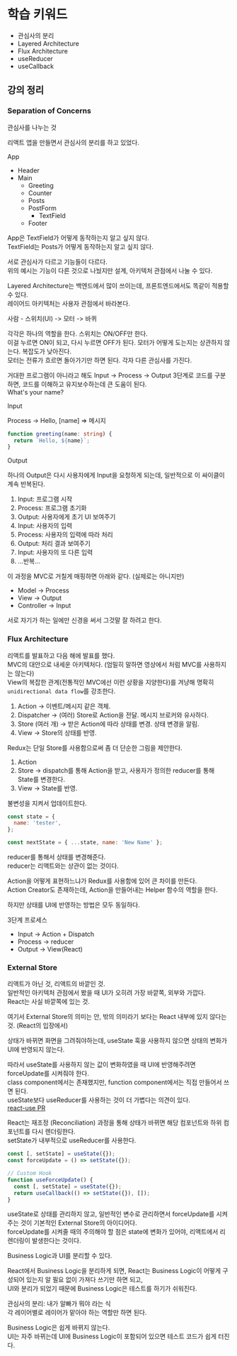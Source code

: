 # 학습 키워드

- 관심사의 분리
- Layered Architecture
- Flux Architecture
- useReducer
- useCallback

## 강의 정리

### Separation of Concerns

관심사를 나누는 것

리액트 앱을 만들면서 관심사의 분리를 하고 있었다.

App

- Header
- Main
  - Greeting
  - Counter
  - Posts
  - PostForm
    - TextField
  - Footer

App은 TextField가 어떻게 동작하는지 알고 싶지 않다.  
TextField는 Posts가 어떻게 동작하는지 알고 싶지 않다.

서로 관심사가 다르고 기능들이 다르다.  
위의 예시는 기능이 다른 것으로 나눴지만 설계, 아키텍처 관점에서 나눌 수 있다.

Layered Architecture는 백엔드에서 많이 쓰이는데, 프론트엔드에서도 똑같이 적용할 수 있다.  
레이어드 아키텍처는 사용자 관점에서 바라본다.

사람 - 스위치(UI) -> 모터 -> 바퀴

각각은 하나의 역할을 한다. 스위치는 ON/OFF만 한다.  
이걸 누르면 ON이 되고, 다시 누르면 OFF가 된다. 모터가 어떻게 도는지는 상관하지 않는다. 복잡도가 낮아진다.  
모터는 전류가 흐르면 돌아가기만 하면 된다. 각자 다른 관심사를 가진다.

거대한 프로그램이 아니라고 해도 Input -> Process -> Output 3단계로 코드를 구분하면, 코드를 이해하고 유지보수하는데 큰 도움이 된다.  
What's your name?

Input

Process -> Hello, [name] => 메시지

```ts
function greeting(name: string) {
  return `Hello, ${name}`;
}
```

Output

하나의 Output은 다시 사용자에게 Input을 요청하게 되는데, 일반적으로 이 싸이클이 계속 반복된다.

1. Input: 프로그램 시작
2. Process: 프로그램 초기화
3. Output: 사용자에게 초기 UI 보여주기
4. Input: 사용자의 입력
5. Process: 사용자의 입력에 따라 처리
6. Output: 처리 결과 보여주기
7. Input: 사용자의 또 다른 입력
8. …반복…

이 과정을 MVC로 거칠게 매핑하면 아래와 같다. (실제로는 아니지만)

- Model -> Process
- View -> Output
- Controller -> Input

서로 자기가 하는 일에만 신경을 써서 그것말 잘 하려고 한다.

### Flux Architecture

리액트를 발표하고 다음 해에 발표를 했다.  
MVC의 대안으로 내세운 아키텍처다. (엄밀히 말하면 영상에서 처럼 MVC를 사용하지는 않는다)  
View의 복잡한 관계(전통적인 MVC에선 이런 상황을 지양한다)를 겨냥해 명확히 `unidirectional data flow`를 강조한다.

1. Action -> 이벤트/메시지 같은 객체.
2. Dispatcher -> (여러) Store로 Action을 전달. 메시지 브로커와 유사하다.
3. Store (여러 개) -> 받은 Action에 따라 상태를 변경. 상태 변경을 알림.
4. View -> Store의 상태를 반영.

Redux는 단일 Store를 사용함으로써 좀 더 단순한 그림을 제안한다.

1. Action
2. Store -> dispatch를 통해 Action을 받고, 사용자가 정의한 reducer를 통해 State를 변경한다.
3. View -> State를 반영.

불변성을 지켜서 업데이트한다.

```js
const state = {
  name: 'tester',
};

const nextState = { ...state, name: 'New Name' };
```

reducer를 통해서 상태를 변경해준다.  
reducer는 리액트와는 상관이 없는 것이다.

Action을 어떻게 표현하느냐가 Redux를 사용함에 있어 큰 차이를 만든다.  
Action Creator도 존재하는데, Action을 만들어내는 Helper 함수의 역할을 한다.

하지만 상태를 UI에 반영하는 방법은 모두 동일하다.

3단계 프로세스

- Input -> Action + Dispatch
- Process -> reducer
- Output -> View(React)

### External Store

리액트가 아닌 것, 리액트의 바깥인 것.  
일반적인 아키텍처 관점에서 봤을 때 UI가 오히려 가장 바깥쪽, 외부와 가깝다.  
React는 사실 바깥쪽에 있는 것.

여기서 External Store의 의미는 안, 밖의 의미라기 보다는 React 내부에 있지 않다는 것. (React의 입장에서)

상태가 바뀌면 화면을 그려줘야하는데, useState 훅을 사용하지 않으면 상태의 변화가 UI에 반영되지 않는다.

따라서 useState를 사용하지 않는 값이 변화하였을 때 UI에 반영해주려면 forceUpdate를 시켜줘야 한다.  
class component에서는 존재했지만, function component에서는 직접 만들어서 쓰면 된다.  
useState보다 useReducer를 사용하는 것이 더 가볍다는 의견이 있다.  
[react-use PR](https://github.com/streamich/react-use/pull/837)

React는 재조정 (Reconciliation) 과정을 통해 상태가 바뀌면 해당 컴포넌트와 하위 컴포넌트를 다시 렌더링한다.  
setState가 내부적으로 useReducer를 사용한다.

```ts
const [, setState] = useState({});
const forceUpdate = () => setState({});

// Custom Hook
function useForceUpdate() {
  const [, setState] = useState({});
  return useCallback(() => setState({}), []);
}
```

useState로 상태를 관리하지 않고, 일반적인 변수로 관리하면서 forceUpdate를 시켜주는 것이 기본적인 External Store의 아이디어다.  
forceUpdate를 시켜줄 때의 주의해야 할 점은 state에 변화가 있어야, 리액트에서 리렌더링이 발생한다는 것이다.

Business Logic과 UI를 분리할 수 있다.

React에서 Business Logic을 분리하게 되면, React는 Business Logic이 어떻게 구성되어 있는지 알 필요 없이 가져다 쓰기만 하면 되고,  
UI와 분리가 되었기 때문에 Business Logic은 테스트를 하기가 쉬워진다.

관심사의 분리: 내가 알빠가 뭐야 라는 식  
각 레이어별로 레이어가 맡아야 하는 역할만 하면 된다.

Business Logic은 쉽게 바뀌지 않는다.  
UI는 자주 바뀌는데 UI에 Business Logic이 포함되어 있으면 테스트 코드가 쉽게 터진다.
